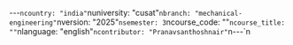 ---
---

﻿---`ncountry: "india"`nuniversity: "cusat"`nbranch: "mechanical-engineering"`nversion: "2025"`nsemester: 3`ncourse_code: ""`ncourse_title: ""`nlanguage: "english"`ncontributor: "Pranavsanthoshnair"`n---`n
